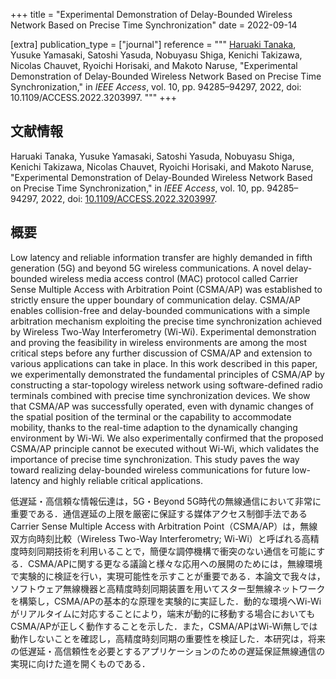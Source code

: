+++
title = "Experimental Demonstration of Delay-Bounded Wireless Network Based on Precise Time Synchronization"
date = 2022-09-14

[extra]
publication_type = ["journal"]
reference = """
<u>Haruaki Tanaka</u>, Yusuke Yamasaki, Satoshi Yasuda, Nobuyasu Shiga, Kenichi Takizawa, Nicolas Chauvet, Ryoichi Horisaki, and Makoto Naruse, "Experimental Demonstration of Delay-Bounded Wireless Network Based on Precise Time Synchronization," in <i>IEEE Access</i>, vol. 10, pp. 94285–94297, 2022, doi: 10.1109/ACCESS.2022.3203997.
"""
+++

## 文献情報

Haruaki Tanaka, Yusuke Yamasaki, Satoshi Yasuda, Nobuyasu Shiga, Kenichi Takizawa, Nicolas Chauvet, Ryoichi Horisaki, and Makoto Naruse, "Experimental Demonstration of Delay-Bounded Wireless Network Based on Precise Time Synchronization," in _IEEE Access_, vol. 10, pp. 94285–94297, 2022, doi: [10.1109/ACCESS.2022.3203997](https://doi.org/10.1109/ACCESS.2022.3203997).

## 概要

Low latency and reliable information transfer are highly demanded in fifth generation (5G) and beyond 5G wireless communications. A novel delay-bounded wireless media access control (MAC) protocol called Carrier Sense Multiple Access with Arbitration Point (CSMA/AP) was established to strictly ensure the upper boundary of communication delay. CSMA/AP enables collision-free and delay-bounded communications with a simple arbitration mechanism exploiting the precise time synchronization achieved by Wireless Two-Way Interferometry (Wi-Wi). Experimental demonstration and proving the feasibility in wireless environments are among the most critical steps before any further discussion of CSMA/AP and extension to various applications can take in place. In this work described in this paper, we experimentally demonstrated the fundamental principles of CSMA/AP by constructing a star-topology wireless network using software-defined radio terminals combined with precise time synchronization devices. We show that CSMA/AP was successfully operated, even with dynamic changes of the spatial position of the terminal or the capability to accommodate mobility, thanks to the real-time adaption to the dynamically changing environment by Wi-Wi. We also experimentally confirmed that the proposed CSMA/AP principle cannot be executed without Wi-Wi, which validates the importance of precise time synchronization. This study paves the way toward realizing delay-bounded wireless communications for future low-latency and highly reliable critical applications.

低遅延・高信頼な情報伝達は，5G・Beyond 5G時代の無線通信において非常に重要である．通信遅延の上限を厳密に保証する媒体アクセス制御手法であるCarrier Sense Multiple Access with Arbitration Point（CSMA/AP）は，無線双方向時刻比較（Wireless Two-Way Interferometry; Wi-Wi）と呼ばれる高精度時刻同期技術を利用いることで，簡便な調停機構で衝突のない通信を可能にする．CSMA/APに関する更なる議論と様々な応用への展開のためには，無線環境で実験的に検証を行い，実現可能性を示すことが重要である．本論文で我々は，ソフトウェア無線機器と高精度時刻同期装置を用いてスター型無線ネットワークを構築し，CSMA/APの基本的な原理を実験的に実証した．動的な環境へWi-Wiがリアルタイムに対応することにより，端末が動的に移動する場合においてもCSMA/APが正しく動作することを示した．また，CSMA/APはWi-Wi無しでは動作しないことを確認し，高精度時刻同期の重要性を検証した．本研究は，将来の低遅延・高信頼性を必要とするアプリケーションのための遅延保証無線通信の実現に向けた道を開くものである．
